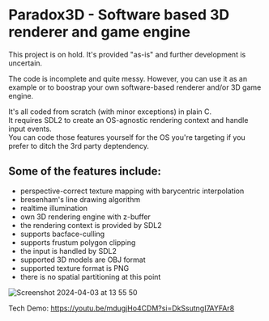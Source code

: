 # Paradox3D - Software based 3D renderer and game engine

This project is on hold. It's provided "as-is" and further development is uncertain.

The code is incomplete and quite messy. However, you can use it as an example or to boostrap your own software-based renderer and/or 3D game engine.

It's all coded from scratch (with minor exceptions) in plain C.<br>
It requires SDL2 to create an OS-agnostic rendering context and handle input events.<br>
You can code those features yourself for the OS you're targeting if you prefer to ditch the 3rd party deptendency.


## Some of the features include:

- perspective-correct texture mapping with barycentric interpolation
- bresenham's line drawing algorithm
- realtime illumination
- own 3D rendering engine with z-buffer
- the rendering context is provided by SDL2
- supports bacface-culling
- supports frustum polygon clipping
- the input is handled by SDL2
- supported 3D models are OBJ format
- supported texture format is PNG
- there is no spatial partitioning at this point

![Screenshot 2024-04-03 at 13 55 50](https://github.com/jeuxdemains/Paradox3D-software/assets/7083803/4303b5d9-aa2e-4e8c-b52e-2fcf36ccc89c)

Tech Demo:
https://youtu.be/mdugjHo4CDM?si=DkSsutngI7AYFAr8
